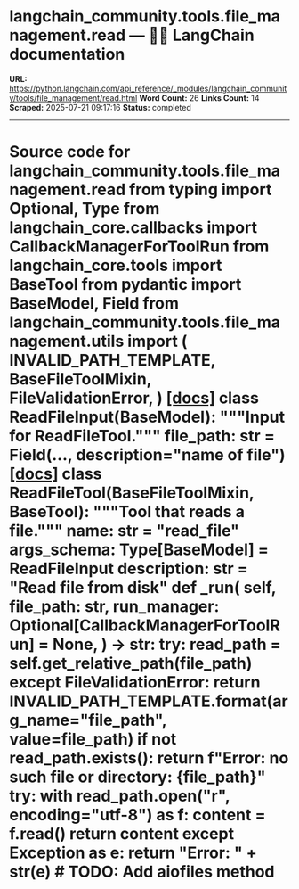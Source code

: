 # langchain_community.tools.file_management.read — 🦜🔗 LangChain  documentation

**URL:** https://python.langchain.com/api_reference/_modules/langchain_community/tools/file_management/read.html
**Word Count:** 26
**Links Count:** 14
**Scraped:** 2025-07-21 09:17:16
**Status:** completed

---

# Source code for langchain\_community.tools.file\_management.read               from typing import Optional, Type          from langchain_core.callbacks import CallbackManagerForToolRun     from langchain_core.tools import BaseTool     from pydantic import BaseModel, Field          from langchain_community.tools.file_management.utils import (         INVALID_PATH_TEMPLATE,         BaseFileToolMixin,         FileValidationError,     )                              [[docs]](https://python.langchain.com/api_reference/community/tools/langchain_community.tools.file_management.read.ReadFileInput.html#langchain_community.tools.file_management.read.ReadFileInput)     class ReadFileInput(BaseModel):         """Input for ReadFileTool."""              file_path: str = Field(..., description="name of file")                                             [[docs]](https://python.langchain.com/api_reference/community/tools/langchain_community.tools.file_management.read.ReadFileTool.html#langchain_community.tools.file_management.read.ReadFileTool)     class ReadFileTool(BaseFileToolMixin, BaseTool):         """Tool that reads a file."""              name: str = "read_file"         args_schema: Type[BaseModel] = ReadFileInput         description: str = "Read file from disk"              def _run(             self,             file_path: str,             run_manager: Optional[CallbackManagerForToolRun] = None,         ) -> str:             try:                 read_path = self.get_relative_path(file_path)             except FileValidationError:                 return INVALID_PATH_TEMPLATE.format(arg_name="file_path", value=file_path)             if not read_path.exists():                 return f"Error: no such file or directory: {file_path}"             try:                 with read_path.open("r", encoding="utf-8") as f:                     content = f.read()                 return content             except Exception as e:                 return "Error: " + str(e)                             # TODO: Add aiofiles method